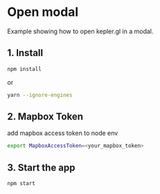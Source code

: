# Open modal

Example showing how to open kepler.gl in a modal.

## 1. Install

```bash
npm install
```

or

```bash
yarn --ignore-engines
```

## 2. Mapbox Token

add mapbox access token to node env

```bash
export MapboxAccessToken=<your_mapbox_token>
```

## 3. Start the app

```bash
npm start
```

